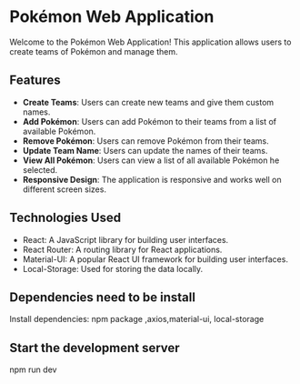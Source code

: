 # Pokémon Web Application

Welcome to the Pokémon Web Application! This application allows users to create teams of Pokémon and manage them.

## Features

- **Create Teams**: Users can create new teams and give them custom names.
- **Add Pokémon**: Users can add Pokémon to their teams from a list of available Pokémon.
- **Remove Pokémon**: Users can remove Pokémon from their teams.
- **Update Team Name**: Users can update the names of their teams.
- **View All Pokémon**: Users can view a list of all available Pokémon he selected.
- **Responsive Design**: The application is responsive and works well on different screen sizes.

## Technologies Used

- React: A JavaScript library for building user interfaces.
- React Router: A routing library for React applications.
- Material-UI: A popular React UI framework for building user interfaces.
- Local-Storage:  Used for storing the data locally.

## Dependencies need to be install

 Install dependencies: npm package ,axios,material-ui, local-storage

## Start the development server
 npm run dev

